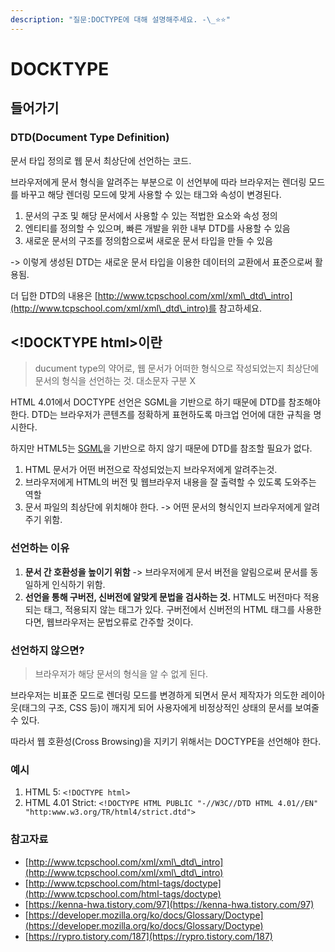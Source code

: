 ```yaml
---
description: "질문:DOCTYPE에 대해 설명해주세요. -\_⭐⭐"
---
```


# DOCKTYPE

## 들어가기

### DTD(Document Type Definition)

문서 타입 정의로 웹 문서 최상단에 선언하는 코드.

브라우저에게 문서 형식을 알려주는 부분으로 이 선언부에 따라 브라우저는 렌더링 모드를 바꾸고 해당 렌더링 모드에 맞게 사용할 수 있는 태그와 속성이 변경된다.

1. 문서의 구조 및 해당 문서에서 사용할 수 있는 적법한 요소와 속성 정의
2. 엔티티를 정의할 수 있으며, 빠른 개발을 위한 내부 DTD를 사용할 수 있음
3. 새로운 문서의 구조를 정의함으로써 새로운 문서 타입을 만들 수 있음

\-> 이렇게 생성된 DTD는 새로운 문서 타입을 이용한 데이터의 교환에서 표준으로써 활용됨.

더 딥한 DTD의 내용은 [http://www.tcpschool.com/xml/xml\_dtd\_intro](http://www.tcpschool.com/xml/xml\_dtd\_intro)를 참고하세요.

## \<!DOCKTYPE html>이란

> ducument type의 약어로, 웹 문서가 어떠한 형식으로 작성되었는지 최상단에 문서의 형식을 선언하는 것. 대소문자 구분 X

HTML 4.01에서 DOCTYPE 선언은 SGML을 기반으로 하기 때문에 DTD를 참조해야 한다. DTD는 브라우저가 콘텐츠를 정확하게 표현하도록 마크업 언어에 대한 규칙을 명시한다.

하지만 HTML5는 [SGML](https://developer.mozilla.org/en-US/docs/Glossary/SGML)을 기반으로 하지 않기 때문에 DTD를 참조할 필요가 없다.

1. HTML 문서가 어떤 버전으로 작성되었는지 브라우저에게 알려주는것.
2. 브라우저에게 HTML의 버전 및 웹브라우저 내용을 잘 출력할 수 있도록 도와주는 역할
3. 문서 파일의 최상단에 위치해야 한다. -> 어떤 문서의 형식인지 브라우저에게 알려주기 위함.

### 선언하는 이유

1. **문서 간 호환성을 높이기 위함** -> 브라우저에게 문서 버전을 알림으로써 문서를 동일하게 인식하기 위함.
2. **선언을 통해 구버전, 신버전에 알맞게 문법을 검사하는 것.** HTML도 버전마다 적용되는 태그, 적용되지 않는 태그가 있다. 구버전에서 신버전의 HTML 태그를 사용한다면, 웹브라우저는 문법오류로 간주할 것이다.

### 선언하지 않으면?

> 브라우저가 해당 문서의 형식을 알 수 없게 된다.

브라우저는 비표준 모드로 렌더링 모드를 변경하게 되면서 문서 제작자가 의도한 레이아웃(태그의 구조, CSS 등)이 깨지게 되어 사용자에게 비정상적인 상태의 문서를 보여줄 수 있다.

따라서 웹 호환성(Cross Browsing)을 지키기 위해서는 DOCTYPE을 선언해야 한다.

### 예시

1. HTML 5: `<!DOCTYPE html>`
2. HTML 4.01 Strict: `<!DOCTYPE HTML PUBLIC "-//W3C//DTD HTML 4.01//EN" "http:www.w3.org/TR/html4/strict.dtd">`

### 참고자료

* [http://www.tcpschool.com/xml/xml\_dtd\_intro](http://www.tcpschool.com/xml/xml\_dtd\_intro)
* [http://www.tcpschool.com/html-tags/doctype](http://www.tcpschool.com/html-tags/doctype)
* [https://kenna-hwa.tistory.com/97](https://kenna-hwa.tistory.com/97)
* [https://developer.mozilla.org/ko/docs/Glossary/Doctype](https://developer.mozilla.org/ko/docs/Glossary/Doctype)
* [https://rypro.tistory.com/187](https://rypro.tistory.com/187)
